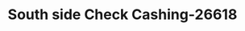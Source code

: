 ---
f_zip-code: 72908
f_state-code: AR
title: South side Check Cashing-26618
f_phone: 479-646-7099
f_city-only: Fort Smith
f_address: 6200 Highway 271 South Fort Smith
f_location-unique-id: '26618'
slug: south-side-check-cashing-26618
updated-on: '2024-05-30T13:46:58.046Z'
created-on: '2024-05-30T13:36:59.803Z'
published-on: '2024-05-30T13:54:32.469Z'
f_city-state: cms/city/fort-smith-ar.md
f_company: cms/company/south-side-check-cashing.md
f_state: cms/state/arkansas.md
layout: '[payday-loan].html'
tags: payday-loan
---